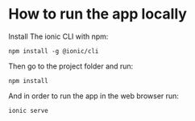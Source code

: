 # How to run the app locally

Install The ionic CLI with npm:
```
npm install -g @ionic/cli
```
Then go to the project folder and run:
```
npm install
```
And in order to run the app in the web browser run:
```
ionic serve
```
